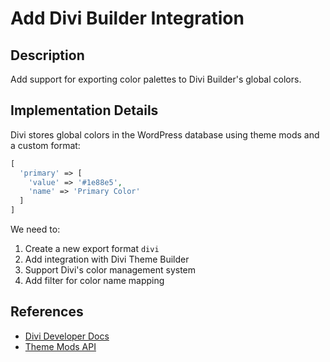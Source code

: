 # Add Divi Builder Integration

## Description
Add support for exporting color palettes to Divi Builder's global colors.

## Implementation Details
Divi stores global colors in the WordPress database using theme mods and a custom format:

```php
[
  'primary' => [
    'value' => '#1e88e5',
    'name' => 'Primary Color'
  ]
]
```

We need to:
1. Create a new export format `divi`
2. Add integration with Divi Theme Builder
3. Support Divi's color management system
4. Add filter for color name mapping

## References
- [Divi Developer Docs](https://www.elegantthemes.com/documentation/developers/)
- [Theme Mods API](https://developer.wordpress.org/themes/customize-api/)
